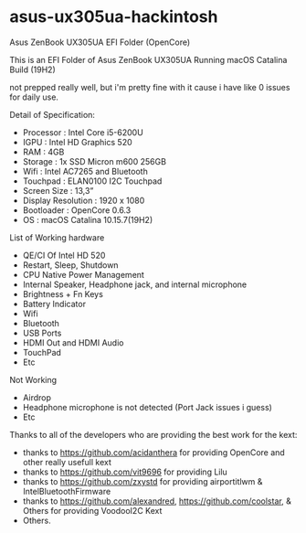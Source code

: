 # asus-ux305ua-hackintosh
Asus ZenBook UX305UA EFI Folder (OpenCore)

This is an EFI Folder of Asus ZenBook UX305UA Running macOS Catalina Build (19H2)

not prepped really well, but i'm pretty fine with it cause i have like 0 issues for daily use.

Detail of Specification:
- Processor : Intel Core i5-6200U
- IGPU : Intel HD Graphics 520
- RAM : 4GB 
- Storage : 1x SSD Micron m600 256GB
- Wifi : Intel AC7265 and Bluetooth
- Touchpad : ELAN0100 I2C Touchpad
- Screen Size : 13,3”
- Display Resolution : 1920 x 1080
- Bootloader : OpenCore 0.6.3
- OS : macOS Catalina 10.15.7(19H2)

List of Working hardware

- QE/CI Of Intel HD 520
- Restart, Sleep, Shutdown
- CPU Native Power Management
- Internal Speaker, Headphone jack, and internal microphone
- Brightness + Fn Keys
- Battery Indicator
- Wifi
- Bluetooth
- USB Ports 
- HDMI Out and HDMI Audio
- TouchPad
- Etc

Not Working

- Airdrop
- Headphone microphone is not detected (Port Jack issues i guess)
- Etc


Thanks to all of the developers who are providing the best work for the kext:

- thanks to https://github.com/acidanthera for providing OpenCore and other really usefull kext
- thanks to https://github.com/vit9696 for providing Lilu
- thanks to https://github.com/zxystd for providing airportitlwm & IntelBluetoothFirmware
- thanks to https://github.com/alexandred, https://github.com/coolstar, & Others for providing VoodooI2C Kext
- Others.
